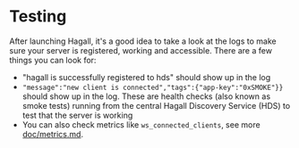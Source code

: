 # Testing

After launching Hagall, it's a good idea to take a look at the logs to make sure your server is registered, working and accessible. There are a few things you can look for:

* "hagall is successfully registered to hds" should show up in the log
* `"message":"new client is connected","tags":{"app-key":"0xSMOKE"}}` should show up in the log. These are health checks (also known as smoke tests) running from the central Hagall Discovery Service (HDS) to test that the server is working
* You can also check metrics like `ws_connected_clients`, see more [doc/metrics.md](Metrics).
